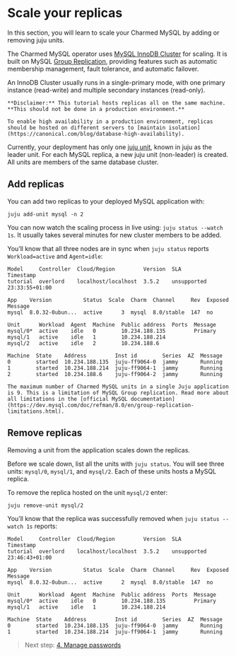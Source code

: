 # Scale your replicas

In this section, you will learn to scale your Charmed MySQL by adding or removing juju units.

The Charmed MySQL operator uses [MySQL InnoDB Cluster](https://dev.mysql.com/doc/refman/8.0/en/mysql-innodb-cluster-introduction.html) for scaling. It is built on MySQL [Group Replication](https://dev.mysql.com/doc/refman/8.0/en/group-replication.html), providing features such as automatic membership management, fault tolerance, and automatic failover. 

An InnoDB Cluster usually runs in a single-primary mode, with one primary instance (read-write) and multiple secondary instances (read-only). 

<!-- TODO: clarify "future" Future versions on Charmed MySQL will take advantage of a multi-primary mode, where multiple instances are primaries. Users can even change the topology of the cluster while InnoDB Cluster is online, to ensure the highest possible availability. -->

```{caution}
**Disclaimer:** This tutorial hosts replicas all on the same machine. **This should not be done in a production environment.** 

To enable high availability in a production environment, replicas should be hosted on different servers to [maintain isolation](https://canonical.com/blog/database-high-availability).
```

Currently, your deployment has only one [juju unit](https://juju.is/docs/juju/unit), known in juju as the leader unit.  For each MySQL replica, a new juju unit (non-leader) is created. All units are members of the same database cluster.

## Add replicas
You can add two replicas to your deployed MySQL application with:
```shell
juju add-unit mysql -n 2
```

You can now watch the scaling process in live using: `juju status --watch 1s`. It usually takes several minutes for new cluster members to be added. 

You’ll know that all three nodes are in sync when `juju status` reports `Workload=active` and `Agent=idle`:
```shell
Model     Controller  Cloud/Region         Version  SLA          Timestamp
tutorial  overlord    localhost/localhost  3.5.2    unsupported  23:33:55+01:00

App    Version          Status  Scale  Charm  Channel     Rev  Exposed  Message
mysql  8.0.32-0ubun...  active      3  mysql  8.0/stable  147  no

Unit      Workload  Agent  Machine  Public address  Ports  Message
mysql/0*  active    idle   0        10.234.188.135         Primary
mysql/1   active    idle   1        10.234.188.214
mysql/2   active    idle   2        10.234.188.6

Machine  State    Address         Inst id        Series  AZ  Message
0        started  10.234.188.135  juju-ff9064-0  jammy       Running
1        started  10.234.188.214  juju-ff9064-1  jammy       Running
2        started  10.234.188.6    juju-ff9064-2  jammy       Running
```
```{note}
The maximum number of Charmed MySQL units in a single Juju application is 9. This is a limitation of MySQL Group replication. Read more about all limitations in the [official MySQL documentation](https://dev.mysql.com/doc/refman/8.0/en/group-replication-limitations.html).
```

## Remove replicas
Removing a unit from the application scales down the replicas. 

Before we scale down, list all the units with `juju status`. You will see three units: `mysql/0`, `mysql/1`, and `mysql/2`. Each of these units hosts a MySQL replica. 

To remove the replica hosted on the unit `mysql/2` enter:
```shell
juju remove-unit mysql/2
```

You’ll know that the replica was successfully removed when `juju status --watch 1s` reports:
```shell
Model     Controller  Cloud/Region         Version  SLA          Timestamp
tutorial  overlord    localhost/localhost  3.5.2    unsupported  23:46:43+01:00

App    Version          Status  Scale  Charm  Channel     Rev  Exposed  Message
mysql  8.0.32-0ubun...  active      2  mysql  8.0/stable  147  no

Unit      Workload  Agent  Machine  Public address  Ports  Message
mysql/0*  active    idle   0        10.234.188.135         Primary
mysql/1   active    idle   1        10.234.188.214

Machine  State    Address         Inst id        Series  AZ  Message
0        started  10.234.188.135  juju-ff9064-0  jammy       Running
1        started  10.234.188.214  juju-ff9064-1  jammy       Running
```
<!--TODO: What about generic scaling down (without specifying which unit)?-->

> Next step: [4. Manage passwords](/tutorial/4-manage-passwords)

